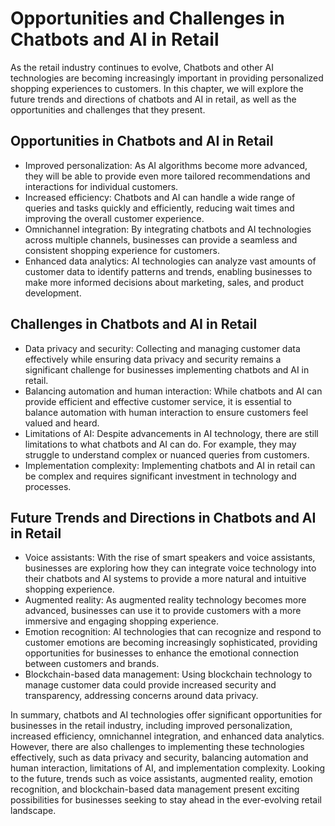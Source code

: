 Opportunities and Challenges in Chatbots and AI in Retail
===============================================================================================================================

As the retail industry continues to evolve, Chatbots and other AI technologies are becoming increasingly important in providing personalized shopping experiences to customers. In this chapter, we will explore the future trends and directions of chatbots and AI in retail, as well as the opportunities and challenges that they present.

Opportunities in Chatbots and AI in Retail
------------------------------------------

* Improved personalization: As AI algorithms become more advanced, they will be able to provide even more tailored recommendations and interactions for individual customers.
* Increased efficiency: Chatbots and AI can handle a wide range of queries and tasks quickly and efficiently, reducing wait times and improving the overall customer experience.
* Omnichannel integration: By integrating chatbots and AI technologies across multiple channels, businesses can provide a seamless and consistent shopping experience for customers.
* Enhanced data analytics: AI technologies can analyze vast amounts of customer data to identify patterns and trends, enabling businesses to make more informed decisions about marketing, sales, and product development.

Challenges in Chatbots and AI in Retail
---------------------------------------

* Data privacy and security: Collecting and managing customer data effectively while ensuring data privacy and security remains a significant challenge for businesses implementing chatbots and AI in retail.
* Balancing automation and human interaction: While chatbots and AI can provide efficient and effective customer service, it is essential to balance automation with human interaction to ensure customers feel valued and heard.
* Limitations of AI: Despite advancements in AI technology, there are still limitations to what chatbots and AI can do. For example, they may struggle to understand complex or nuanced queries from customers.
* Implementation complexity: Implementing chatbots and AI in retail can be complex and requires significant investment in technology and processes.

Future Trends and Directions in Chatbots and AI in Retail
---------------------------------------------------------

* Voice assistants: With the rise of smart speakers and voice assistants, businesses are exploring how they can integrate voice technology into their chatbots and AI systems to provide a more natural and intuitive shopping experience.
* Augmented reality: As augmented reality technology becomes more advanced, businesses can use it to provide customers with a more immersive and engaging shopping experience.
* Emotion recognition: AI technologies that can recognize and respond to customer emotions are becoming increasingly sophisticated, providing opportunities for businesses to enhance the emotional connection between customers and brands.
* Blockchain-based data management: Using blockchain technology to manage customer data could provide increased security and transparency, addressing concerns around data privacy.

In summary, chatbots and AI technologies offer significant opportunities for businesses in the retail industry, including improved personalization, increased efficiency, omnichannel integration, and enhanced data analytics. However, there are also challenges to implementing these technologies effectively, such as data privacy and security, balancing automation and human interaction, limitations of AI, and implementation complexity. Looking to the future, trends such as voice assistants, augmented reality, emotion recognition, and blockchain-based data management present exciting possibilities for businesses seeking to stay ahead in the ever-evolving retail landscape.


